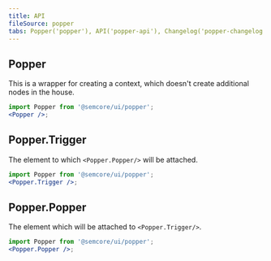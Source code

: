 ```yaml
---
title: API
fileSource: popper
tabs: Popper('popper'), API('popper-api'), Changelog('popper-changelog')
---
```


## Popper

This is a wrapper for creating a context, which doesn't create additional nodes in the house.

```jsx
import Popper from '@semcore/ui/popper';
<Popper />;
```

<script setup>
  import { data as types } from '../../../builder/typings/types.data.ts'
</script>

<TypesView type="PopperProps" :types={...types} />

## Popper.Trigger

The element to which `<Popper.Popper/>` will be attached.

```jsx
import Popper from '@semcore/ui/popper';
<Popper.Trigger />;
```

<TypesView type="PopperTriggerProps" :types={...types} />

## Popper.Popper

The element which will be attached to `<Popper.Trigger/>`.

```jsx
import Popper from '@semcore/ui/popper';
<Popper.Popper />;
```

<TypesView type="PopperPopperProps" :types={...types} />
